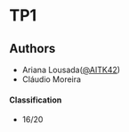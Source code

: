 # TP1

## Authors
 * Ariana Lousada([@AITK42](https://github.com/AITK42))
 * Cláudio Moreira

#### Classification
 * 16/20 
